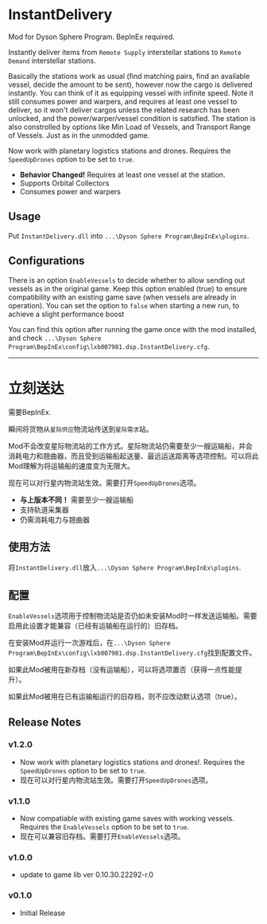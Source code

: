 # InstantDelivery 

Mod for Dyson Sphere Program. BepInEx required.

Instantly deliver items from `Remote Supply` interstellar stations to `Remote Demand` interstellar stations.

Basically the stations work as usual (find matching pairs, find an available vessel, decide the amount to be sent), however now the cargo is delivered instantly. You can think of it as equipping vessel with infinite speed. Note it still consumes power and warpers, and requires at least one vessel to deliver, so it won't deliver cargos unless the related research has been unlocked, and the power/warper/vessel condition is satisfied. The station is also constrolled by options like Min Load of Vessels, and Transport Range of Vessels. Just as in the unmodded game.

Now work with planetary logistics stations and drones. Requires the `SpeedUpDrones` option to be set to `true`.

- **Behavior Changed!** Requires at least one vessel at the station.
- Supports Orbital Collectors
- Consumes power and warpers

## Usage

Put `InstantDelivery.dll` into `...\Dyson Sphere Program\BepInEx\plugins`.

## Configurations

There is an option `EnableVessels` to decide whether to allow sending out vessels as in the original game. Keep this option enabled (true) to ensure compatibility with an existing game save (when vessels are already in operation). You can set the option to `false` when starting a new run, to achieve a slight performance boost

You can find this option after running the game once with the mod installed, and check `...\Dyson Sphere Program\BepInEx\config\lxb007981.dsp.InstantDelivery.cfg`.

------------------------------------------------------------------------
# 立刻送达 

需要BepInEx.

瞬间将货物从`星际供应`物流站传送到`星际需求`站。

Mod不会改变星际物流站的工作方式。星际物流站仍需要至少一艘运输船，并会消耗电力和翘曲器，而且受到运输船起送量、最远运送距离等选项控制。可以将此Mod理解为将运输船的速度变为无限大。

现在可以对行星内物流站生效。需要打开`SpeedUpDrones`选项。

- **与上版本不同！** 需要至少一艘运输船
- 支持轨道采集器
- 仍需消耗电力与翘曲器

## 使用方法

将`InstantDelivery.dll`放入`...\Dyson Sphere Program\BepInEx\plugins`.

## 配置

`EnableVessels`选项用于控制物流站是否仍如未安装Mod时一样发送运输船。需要启用此设置才能兼容（已经有运输船在运行的）旧存档。

在安装Mod并运行一次游戏后，在`...\Dyson Sphere Program\BepInEx\config\lxb007981.dsp.InstantDelivery.cfg`找到配置文件。

如果此Mod被用在新存档（没有运输船），可以将选项置否（获得一点性能提升）。

如果此Mod被用在已有运输船运行的旧存档，则不应改动默认选项（true）。

## Release Notes

### v1.2.0

- Now work with planetary logistics stations and drones!. Requires the `SpeedUpDrones` option to be set to `true`.
- 现在可以对行星内物流站生效。需要打开`SpeedUpDrones`选项。

### v1.1.0

- Now compatiable with existing game saves with working vessels. Requires the `EnableVessels` option to be set to `true`.
- 现在可以兼容旧存档。需要打开`EnableVessels`选项。

### v1.0.0

- update to game lib ver 0.10.30.22292-r.0

### v0.1.0

- Initial Release

